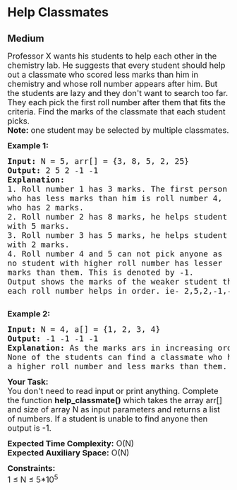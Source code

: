 # Help Classmates
## Medium
<div class="problems_problem_content__Xm_eO"><p><span style="font-size:18px"><nr-sentence class="nr-selected-post nr-s1" id="nr-s1" page="0">Professor X wants his students to help each other in the chemistry lab.</nr-sentence><nr-sentence class="nr-selected-post nr-s2" id="nr-s2" page="0"> He suggests that every student should help out a classmate who scored less marks than him in chemistry and whose roll number appears after him.</nr-sentence><nr-sentence class="nr-selected-post nr-s3" id="nr-s3" page="0"> But the students are lazy and they don't want to search too far.</nr-sentence><nr-sentence class="nr-selected-post nr-s4" id="nr-s4" page="0"> They each pick the first roll number after them that fits the criteria.</nr-sentence><nr-sentence class="nr-selected-post nr-s5" id="nr-s5" page="0"> Find the marks of the classmate that each student picks.</nr-sentence><br>
<strong><nr-sentence class="nr-selected-post nr-s5" id="nr-s5" page="0">Note:</nr-sentence></strong><nr-sentence class="nr-selected-post nr-s5" id="nr-s5" page="0"> one student may be selected by multiple <nr-word class="nr-s5w18">classmates</nr-word>.</nr-sentence></span></p>

<p><span style="font-size:18px"><strong><nr-sentence class="nr-s6" id="nr-s6" page="0">Example 1:</nr-sentence></strong></span></p>

<pre><span style="font-size:18px"><strong><nr-sentence class="nr-s7" id="nr-s7" page="0">Input: </nr-sentence></strong><nr-sentence class="nr-s7" id="nr-s7" page="0">N = 5, arr[] = {3, 8, 5, 2, 25}
</nr-sentence><strong><nr-sentence class="nr-s7" id="nr-s7" page="0">Output:</nr-sentence></strong><nr-sentence class="nr-s7" id="nr-s7" page="0"> 2 5 2 -1 -1
</nr-sentence><strong><nr-sentence class="nr-s7" id="nr-s7" page="0">Explanation:</nr-sentence></strong><nr-sentence class="nr-s7" id="nr-s7" page="0"> 
1.</nr-sentence><nr-sentence class="nr-s8" id="nr-s8" page="0"> Roll number 1 has 3 marks.</nr-sentence><nr-sentence class="nr-s9" id="nr-s9" page="0"> The first person 
who has less marks than him is roll number 4, 
who has 2 marks.</nr-sentence><nr-sentence class="nr-s10" id="nr-s10" page="0">
2. Roll number 2 has 8 marks, he helps student 
with 5 marks.</nr-sentence><nr-sentence class="nr-s11" id="nr-s11" page="0">
3. Roll number 3 has 5 marks, he helps student 
with 2 marks.</nr-sentence><nr-sentence class="nr-s12" id="nr-s12" page="0">
4. Roll number 4 and 5 can not pick anyone as 
no student with higher roll number has lesser 
marks than them.</nr-sentence><nr-sentence class="nr-s13" id="nr-s13" page="0"> This is denoted by -1.</nr-sentence><nr-sentence class="nr-s14" id="nr-s14" page="0">
Output shows the marks of the weaker student that 
each roll number helps in order.</nr-sentence><nr-sentence class="nr-s15" id="nr-s15" page="0"> ie- 2,5,2,-1,-1</nr-sentence></span></pre>

<p><br>
<span style="font-size:18px"><strong><nr-sentence class="nr-s16" id="nr-s16" page="0">Example 2:</nr-sentence></strong></span></p>

<pre><span style="font-size:18px"><strong><nr-sentence class="nr-s17" id="nr-s17" page="0">Input: </nr-sentence></strong><nr-sentence class="nr-s17" id="nr-s17" page="0">N = 4, a[] = {1, 2, 3, 4}
</nr-sentence><strong><nr-sentence class="nr-s17" id="nr-s17" page="0">Output:</nr-sentence></strong><nr-sentence class="nr-s17" id="nr-s17" page="0"> -1 -1 -1 -1&nbsp;
</nr-sentence><strong><nr-sentence class="nr-s17" id="nr-s17" page="0">Explanation:</nr-sentence></strong><nr-sentence class="nr-s17" id="nr-s17" page="0"> As the marks ars in increasing order.</nr-sentence><nr-sentence class="nr-s18" id="nr-s18" page="0"> 
None of the students can find a classmate who has 
a higher roll number and less marks than them.</nr-sentence>
</span></pre>

<p><span style="font-size:18px"><strong><nr-sentence class="nr-s19" id="nr-s19" page="0">Your Task: </nr-sentence></strong>&nbsp;<br><nr-sentence class="nr-s19" id="nr-s19" page="0">
You don't need to read input or print anything.</nr-sentence><nr-sentence class="nr-s20" id="nr-s20" page="0"> Complete the function </nr-sentence><strong><nr-sentence class="nr-s20" id="nr-s20" page="0">help_classmate()</nr-sentence></strong><nr-sentence class="nr-s20" id="nr-s20" page="0"> which takes the array arr[] and&nbsp;size of array N as input parameters and returns a list of numbers.</nr-sentence><nr-sentence class="nr-s21" id="nr-s21" page="0"> If a student is unable to find anyone then output is&nbsp;-1.</nr-sentence></span></p>

<p><span style="font-size:18px"><strong><nr-sentence class="nr-s22" id="nr-s22" page="0">Expected Time Complexity:</nr-sentence></strong><nr-sentence class="nr-s22" id="nr-s22" page="0"> O(N)</nr-sentence><br>
<strong><nr-sentence class="nr-s22" id="nr-s22" page="0">Expected Auxiliary Space:</nr-sentence></strong><nr-sentence class="nr-s22" id="nr-s22" page="0"> O(N)</nr-sentence></span></p>

<p><span style="font-size:18px"><strong><nr-sentence class="nr-s23" id="nr-s23" page="0">Constraints:</nr-sentence></strong><br><nr-sentence class="nr-s23" id="nr-s23" page="0">
1 ≤ N ≤ 5*10</nr-sentence><sup>5</sup></span></p>
</div>